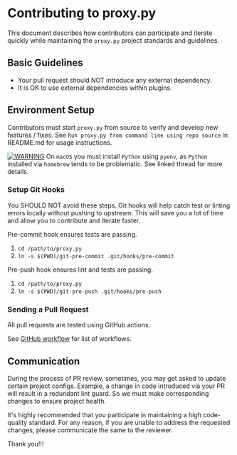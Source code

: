 # Contributing to proxy.py

This document describes how contributors can participate and iterate quickly while maintaining the `proxy.py` project standards and guidelines.

## Basic Guidelines

* Your pull request should NOT introduce any external dependency.
* It is OK to use external dependencies within plugins.

## Environment Setup

Contributors must start `proxy.py` from source to verify and develop new features / fixes.  See `Run proxy.py from command line using repo source` in README.md for usage instructions.

[![WARNING](https://img.shields.io/static/v1?label=MacOS&message=warning&color=red)](https://github.com/abhinavsingh/proxy.py/issues/642#issuecomment-960819271) On `macOS` you must install `Python` using `pyenv`, as `Python` installed via `homebrew` tends to be problematic.  See linked thread for more details.

### Setup Git Hooks

You SHOULD NOT avoid these steps.  Git hooks will help catch test or linting errors locally without pushing to upstream.  This will save you a lot of time and allow you to contribute and iterate faster.

Pre-commit hook ensures tests are passing.

1. `cd /path/to/proxy.py`
2. `ln -s $(PWD)/git-pre-commit .git/hooks/pre-commit`

Pre-push hook ensures lint and tests are passing.

1. `cd /path/to/proxy.py`
2. `ln -s $(PWD)/git-pre-push .git/hooks/pre-push`

### Sending a Pull Request

All pull requests are tested using GitHub actions.

See [GitHub workflow](https://github.com/abhinavsingh/proxy.py/tree/develop/.github/workflows) for list of workflows.

## Communication

During the process of PR review, sometimes, you may get asked to update certain project configs.  Example, a change in code introduced via your PR will result in a redundant lint guard.  So we must make corresponding changes to ensure project health.

It's highly recommended that you participate in maintaining a high code-quality standard.  For any reason, if you are unable to address the requested changes, please communicate the same to the reviewer.

Thank you!!!
